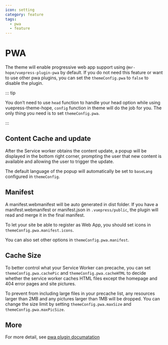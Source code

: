 ```yaml
---
icon: setting
category: feature
tags:
  - pwa
  - feature
---
```


# PWA

The theme will enable progressive web app support using `@mr-hope/vuepress-plugin-pwa` by default. If you do not need this feature or want to use other pwa plugins, you can set the `themeConfig.pwa` to `false` to disable the plugin.

::: tip

You don’t need to use `head` function to handle your head option while using vuepress-theme-hope, `config` function in theme will do the job for you. The only thing you need is to set `themeConfig.pwa`.

:::

## Content Cache and update

After the Service worker obtains the content update, a popup will be displayed in the bottom right corner, prompting the user that new content is available and allowing the user to trigger the update.

The default language of the popup will automatically be set to `baseLang` configured in `themeConfig`.

## Manifest

A manifest.webmanifest will be auto generated in dist folder. If you have a manifest.webmanifest or manifest.json in `.vuepress/public`, the plugin will read and merge it in the final manifest.

To let your site be able to register as Web App, you should set icons in `themeConfig.pwa.manifest.icons`.

You can also set other options in `themeConfig.pwa.manifest`.

## Cache Size

To better control what your Service Worker can precache, you can set `themeConfig.pwa.cachePic` and `themeConfig.pwa.cacheHTML` to decide whether the service worker caches HTML files except the homepage and 404 error pages and site pictures.

To prevent from including large files in your precache list, any resources larger than 2MB and any pictures larger than 1MB will be dropped. You can change the size limit by setting `themeConfig.pwa.maxSize` and `themeConfig.pwa.maxPicSize`.

## More

For more detail, see [pwa plugin documatation][pwa]

[pwa]: https://vuepress-pwa.mrhope.site/
